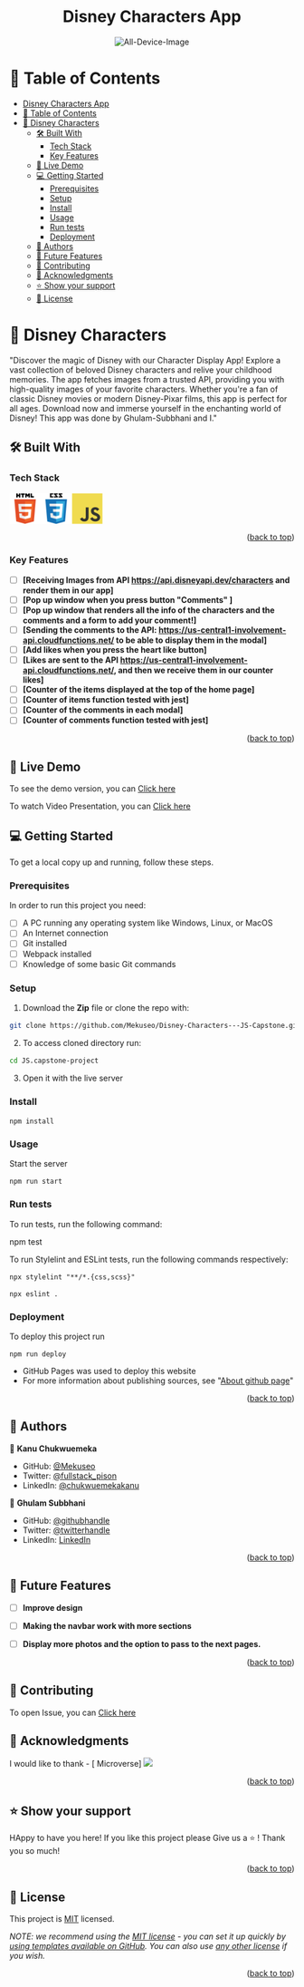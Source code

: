 <a name="readme-top"></a>

<div align="center">

# Disney Characters App <a name="about-project"></a>

![All-Device-Image](https://lh3.googleusercontent.com/c859PNUOVi0073mK5rq2FK--u5wHzHhnpaUgzDFheLkASLk8pDkXOi_BXoIfeLXLALABW98R9Muy-Rb_T8crfFAteRISiL2zJ0Nr98f2x-HOgaZENeWwN_eZA9yWC4grisQouJqScak8QDAC4Y1kSpC0lk-WbaTv8QHvtofc8u9NIm5U1hKx0Pbi-gQ8wZmo9Ot99VUzqk0qtSVfm3gnWjVk4NHGV0gM7QiNYv3UD5W25yolHNPrBor3KehV7uoqNbnxGWA3F6iQeES9zBK7LmtQFwDGkUtr_pCfJa9X9l_oTH1jZIjX14ngPluARNsKAoGEjyzeJk201R-eW0Tc6qHrUJ-iGMeDrdmVm0fRa9b5ZWv22AiWOBATH7ZZl9gZazfhuQaBjTAuQHtFSAbifdL-vQSujJnuUEwq6ijTcVy4TtOVsrFTvBu87jKN_ldtjStsN9myD4EHIKU44j9XXXXDDHHg7j8jt35DUWTkOpsuOKHpCyrY96INHpMGowc3_E8SCzV6m4YdLWYaDwT3Ylu67Pym3UYBGAQBmXFL4rZWr3EAKH7LRtRo7C1dwkpDaPgLKIkr7hqmMoz8bSe8DCpS15Cs7To93ph29AHv1kCoDDCL5Wsxd8q-NXsYkzhCBAOSt9zLCTP2h5qs5UZjBz0RvFbp-1c6QMEZJQVOmE6YaPZrvDajaEw-uoR8yJVV1FfxcAb-OeFofcaC7kvK1ok8sxvLYN1Kg7O_6ysV0pvyecH8xz2skvhQ34XVwxD3cjEh5j94YjFjqb4-XpsW0GWNVbtRM-2eWnpI0KImnfQBlq9qEijxxam1UN6-DkxksTV_48d3i0H_8MsumszsUH5jqN6UYzNkfHnxlIR_yYqZoC_FihRM_Pfr97QxixuFGoeBRKsGdjwtZNBFClOO8Dhhi9Ng_zfq8-VHHEh9xlgqyprzANPgh5BAiMTqRH37TImgzphCbQNkTMglFYKm=w1026-h592-no?authuser=0)


</div>

<!-- TABLE OF CONTENTS -->

# 📗 Table of Contents

- [Disney Characters App ](#disney-characters-app-)
- [📗 Table of Contents](#-table-of-contents)
- [📖 Disney Characters ](#-disney-characters-)
  - [🛠 Built With ](#-built-with-)
    - [Tech Stack ](#tech-stack-)
    - [Key Features ](#key-features-)
  - [🚀 Live Demo ](#-live-demo-)
  - [💻 Getting Started ](#-getting-started-)
    - [Prerequisites](#prerequisites)
    - [Setup](#setup)
    - [Install](#install)
    - [Usage](#usage)
    - [Run tests ](#run-tests-)
    - [Deployment ](#deployment-)
  - [👥 Authors ](#-authors-)
  - [🔭 Future Features ](#-future-features-)
  - [🤝 Contributing ](#-contributing-)
  - [🙏 Acknowledgments ](#-acknowledgments-)
  - [⭐️ Show your support ](#️-show-your-support-)
  - [📝 License ](#-license-)


<!-- PROJECT DESCRIPTION -->

# 📖 Disney Characters <a name="about-project"></a>

"Discover the magic of Disney with our Character Display App! Explore a vast collection of beloved Disney characters and relive your childhood memories. The app fetches images from a trusted API, providing you with high-quality images of your favorite characters. Whether you're a fan of classic Disney movies or modern Disney-Pixar films, this app is perfect for all ages. Download now and immerse yourself in the enchanting world of Disney!
This app was done by Ghulam-Subbhani and I."

## 🛠 Built With <a name="built-with"></a>

### Tech Stack <a name="tech-stack"></a>

<a href="https://www.w3.org/html/" target="_blank"><img align="center" src="https://raw.githubusercontent.com/devicons/devicon/master/icons/html5/html5-original-wordmark.svg" alt="html5" width="55" height="55"/></a><a href="https://www.w3schools.com/css/" target="_blank"><img align="center" src="https://raw.githubusercontent.com/devicons/devicon/master/icons/css3/css3-original-wordmark.svg" alt="css3" width="55" height="55"/></a><a href="https://developer.mozilla.org/en-US/docs/Web/JavaScript" target="_blank" rel="noreferrer"><img align="center" src="https://raw.githubusercontent.com/devicons/devicon/master/icons/javascript/javascript-original.svg" alt="javascript" width="55" height="55"/></a>



<p align="right">(<a href="#readme-top">back to top</a>)</p>

<!-- Features -->

### Key Features <a name="key-features"></a>

- [ ] **[Receiving Images from API https://api.disneyapi.dev/characters and render them in our app]**
- [ ] **[Pop up window when you press button "Comments" ]**
- [ ] **[Pop up window that renders all the info of the characters and the comments and a form to add your comment!]**
- [ ] **[Sending the comments to the API: https://us-central1-involvement-api.cloudfunctions.net/ to be able to display them in the modal]**
- [ ] **[Add likes when you press the heart like button]**
- [ ] **[Likes are sent to the API https://us-central1-involvement-api.cloudfunctions.net/, and then we receive them in our counter likes]**
- [ ]  **[Counter of the items displayed at the top of the home page]**
- [ ]   **[Counter of items function tested with jest]**
- [ ]    **[Counter of the comments in each modal]**
- [ ]    **[Counter of comments function tested with jest]**

<p align="right">(<a href="#readme-top">back to top</a>)</p>

## 🚀 Live Demo <a name="live-demo"></a>

To see the demo version, you can <a href="https://mekuseo.github.io/Disney-Characters---JS-Capstone/dist"> Click here </a>

To watch Video Presentation, you can <a href="https://drive.google.com/file/d/1bc1TwqB0Q2nyHEdKc3qtbzYpCVarTlJV/view?usp=sharing"> Click here </a>

<!-- GETTING STARTED -->

## 💻 Getting Started <a name="getting-started"></a>

To get a local copy up and running, follow these steps.


### Prerequisites

In order to run this project you need:

- [ ] A PC running any operating system like Windows, Linux, or MacOS
- [ ] An Internet connection
- [ ] Git installed
- [ ] Webpack installed
- [ ] Knowledge of some basic Git commands

### Setup

1. Download the **Zip** file or clone the repo with:
```bash
git clone https://github.com/Mekuseo/Disney-Characters---JS-Capstone.git
```
2. To access cloned directory run:
```bash
cd JS.capstone-project
```
3. Open it with the live server

### Install
```
npm install
```

### Usage

Start the server

```
npm run start
```

### Run tests <a name="run-tests"></a>

To run tests, run the following command:

npm test

To run Stylelint and ESLint tests, run the following commands respectively:

```
npx stylelint "**/*.{css,scss}"
```

```
npx eslint .
```

### Deployment <a name="deployment"></a>

To deploy this project run

```
npm run deploy
```

- GitHub Pages was used to deploy this website
- For more information about publishing sources, see "[About github page](https://docs.github.com/en/pages/getting-started-with-github-pages/about-github-pages#publishing-sources-for-github-pages-sites)"

<p align="right">(<a href="#readme-top">back to top</a>)</p>

<!-- AUTHORS -->

## 👥 Authors <a name="authors"></a>


👤 **Kanu Chukwuemeka**

- GitHub: [@Mekuseo](https://github.com/Mekuseo)
- Twitter: [@fullstack_pison](https://twitter.com/fullstack_pison)
- LinkedIn: [@chukwuemekakanu](https://www.linkedin.com/in/chukwuemekakanu)

👤 **Ghulam Subbhani**

- GitHub: [@githubhandle](https://github.com/gsmalik030)
- Twitter: [@twitterhandle](https://twitter.com/gsmalik030)
- LinkedIn: [LinkedIn](https://www.linkedin.com/in/ghulam-subbhani-4b1281252/)

<p align="right">(<a href="#readme-top">back to top</a>)</p>

<!-- FUTURE FEATURES -->

## 🔭 Future Features <a name="future-features"></a>

- [ ] **Improve design**
- [ ] **Making the navbar work with more sections**
- [ ] **Display more photos and the option to pass to the next pages.**


<p align="right">(<a href="#readme-top">back to top</a>)</p>

## 🤝 Contributing <a name="contributing"></a>

To open Issue, you can <a href="https://github.com/Mekuseo/Disney-Characters---JS-Capstone/issues"> Click here </a>


<!-- ACKNOWLEDGEMENTS -->

## 🙏 Acknowledgments <a name="acknowledgements"></a>


I would like to thank - [ Microverse]
 **![](https://img.shields.io/badge/Microverse-blueviolet)**

<p align="right">(<a href="#readme-top">back to top</a>)</p>

<!-- SUPPORT -->
## ⭐️ Show your support <a name="support"></a>

<!-- > Write a message to encourage readers to support your project -->
HAppy to have you here! If you like this project please Give us a ⭐️ !
Thank you so much!

<p align="right">(<a href="#readme-top">back to top</a>)</p>

<!-- LICENSE -->

## 📝 License <a name="license"></a>

This project is [MIT](https://github.com/Mekuseo/Disney-Characters---JS-Capstone/blob/dev/MIT.md) licensed.

_NOTE: we recommend using the [MIT license](https://choosealicense.com/licenses/mit/) - you can set it up quickly by [using templates available on GitHub](https://docs.github.com/en/communities/setting-up-your-project-for-healthy-contributions/adding-a-license-to-a-repository). You can also use [any other license](https://choosealicense.com/licenses/) if you wish._

<p align="right">(<a href="#readme-top">back to top</a>)</p>